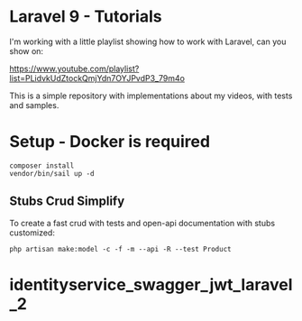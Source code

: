 # Laravel 9 - Tutorials

I'm working with a little playlist showing how to work with Laravel, can you show on:

https://www.youtube.com/playlist?list=PLidvkUdZtockQmjYdn7OYJPvdP3_79m4o

This is a simple repository with implementations about my videos, with tests and samples.

# Setup - Docker is required

```
composer install
vendor/bin/sail up -d
```

## Stubs Crud Simplify

To create a fast crud with tests and open-api documentation with stubs customized:

`php artisan make:model -c -f -m --api -R --test Product`
# identityservice_swagger_jwt_laravel_2
